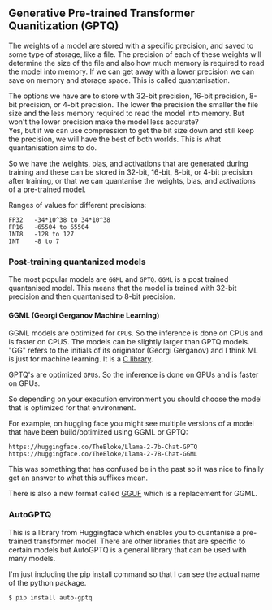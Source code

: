 ## Generative Pre-trained Transformer Quanitization (GPTQ)
The weights of a model are stored with a specific precision, and saved to some
type of storage, like a file. The precision of each of these weights will
determine the size of the file and also how much memory is required to read
the model into memory. If we can get away with a lower precision we can save
on memory and storage space. This is called quantanisation.

The options we have are to store with 32-bit precision, 16-bit precision, 
8-bit precision, or 4-bit precision. The lower the precision the smaller the
file size and the less memory required to read the model into memory. But won't
the lower precision make the model less accurate?  
Yes, but if we can use compression to get the bit size down and still keep the
precision, we will have the best of both worlds. This is what quantanisation
aims to do.

So we have the weights, bias, and activations that are generated during training
and these can be stored in 32-bit, 16-bit, 8-bit, or 4-bit precision after
training, or that we can quantanise the weights, bias, and activations of a 
pre-trained model.

Ranges of values for different precisions:
```
FP32   -34*10^38 to 34*10^38
FP16   -65504 to 65504
INT8   -128 to 127
INT    -8 to 7
```

### Post-training quantanized models
The most popular models are `GGML` and `GPTQ`. `GGML` is a post trained
quantanised model. This means that the model is trained with 32-bit precision
and then quantanised to 8-bit precision.

#### GGML (Georgi Gerganov Machine Learning)
GGML models are optimized for `CPU`s. So the inference is done on CPUs and is
faster on CPUS. The models can be slightly larger than GPTQ models.
"GG" refers to the initials of its originator (Georgi Gerganov) and I think
ML is just for machine learning. It is a [C library](https://github.com/rustformers/llm/blob/main/crates/ggml/README.md).

GPTQ's are optimized `GPU`s. So the inference is done on GPUs and is faster on
GPUs.

So depending on your execution environment you should choose the model that is
optimized for that environment.

For example, on hugging face you might see multiple versions of a model that
have been build/optimized using GGML or GPTQ:
```
https://huggingface.co/TheBloke/Llama-2-7b-Chat-GPTQ
https://huggingface.co/TheBloke/Llama-2-7B-Chat-GGML
```
This was something that has confused be in the past so it was nice to finally
get an answer to what this suffixes mean.

There is also a new format called
[GGUF](https://github.com/ggerganov/ggml/blob/master/docs/gguf.md) which is a
replacement for GGML.

### AutoGPTQ
This is a library from Huggingface which enables you to quantanise a pre-trained
transformer model. There are other libraries that are specific to certain
models but AutoGPTQ is a general library that can be used with many models.

I'm just including the pip install command so that I can see the actual name
of the python package.
```console
$ pip install auto-gptq
```
